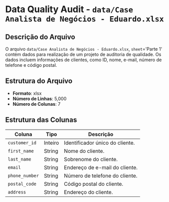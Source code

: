 # Data Quality Audit - `data/Case Analista de Negócios - Eduardo.xlsx`

## Descrição do Arquivo

O arquivo `data/Case Analista de Negócios - Eduardo.xlsx`, `sheet`='Parte 1'  contém dados para realização de um projeto de auditoria de qualidade. Os dados incluem informações de clientes, como ID, nome, e-mail, número de telefone e código postal.

## Estrutura do Arquivo

- **Formato**: xlsx
- **Número de Linhas**: 5,000 
- **Número de Colunas**: 7

## Estrutura das Colunas

| Coluna        | Tipo    | Descrição                                                   |
|---------------|---------|-------------------------------------------------------------|
| `customer_id` | Inteiro | Identificador único do cliente.                             |
| `first_name`  | String  | Nome do cliente.                                            |
| `last_name`   | String  | Sobrenome do cliente.                                       |
| `email`       | String  | Endereço de e-mail do cliente.                              |
| `phone_number`| String  | Número de telefone do cliente.                              |
| `postal_code` | String  | Código postal do cliente.                                   |
| `address`     | String  | Endereço do cliente.                                        |

